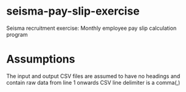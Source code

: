 # seisma-pay-slip-exercise
Seisma recruitment exercise: Monthly employee pay slip calculation program

# Assumptions
The input and output CSV files are assumed to have no headings and contain raw data from line 1 onwards
CSV line delimiter is a comma(,)